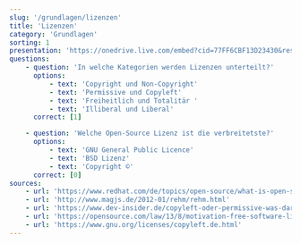 ```yaml
---
slug: '/grundlagen/lizenzen'
title: 'Lizenzen'
category: 'Grundlagen'
sorting: 1
presentation: 'https://onedrive.live.com/embed?cid=77FF6CBF13D23430&resid=77FF6CBF13D23430%21108888&authkey=AGryb2Y8XAamBKk&em=2&wdAr=1.7777777777777777'
questions:
    - question: 'In welche Kategorien werden Lizenzen unterteilt?'
      options:
          - text: 'Copyright und Non-Copyright'
          - text: 'Permissive und Copyleft'
          - text: 'Freiheitlich und Totalitär '
          - text: 'Illiberal und Liberal'
      correct: [1]

    - question: 'Welche Open-Source Lizenz ist die verbreitetste?'
      options:
          - text: 'GNU General Public Licence'
          - text: 'BSD Lizenz'
          - text: 'Copyright ©'
      correct: [0]
sources:
    - url: 'https://www.redhat.com/de/topics/open-source/what-is-open-source#:~:text=Open%20Source%20ist%20ein%20Begriff,nach%20Belieben%20verändern%20und%20verteilen'
    - url: 'http://www.magjs.de/2012-01/rehm/rehm.html'
    - url: 'https://www.dev-insider.de/copyleft-oder-permissive-was-darf-es-sein-a-881822/'
    - url: 'https://opensource.com/law/13/8/motivation-free-software-licensing'
    - url: 'https://www.gnu.org/licenses/copyleft.de.html'
---
```

